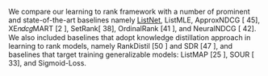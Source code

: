 
We compare our learning to rank framework with a number of prominent and state-of-the-art baselines namely [ListNet](https://www.microsoft.com/en-us/research/wp-content/uploads/2016/02/tr-2007-40.pdf), ListMLE, ApproxNDCG [ 45], XE𝑛𝑑𝑐𝑔MART [2 ], SetRank[ 38], OrdinalRank [41 ], and NeuralNDCG [ 42]. We also included baselines that adopt knowledge distillation approach in learning to rank models, namely RankDistil [50 ] and SDR [47 ], and baselines that target training generalizable models: ListMAP [25 ], SOUR [ 33], and Sigmoid-Loss.
